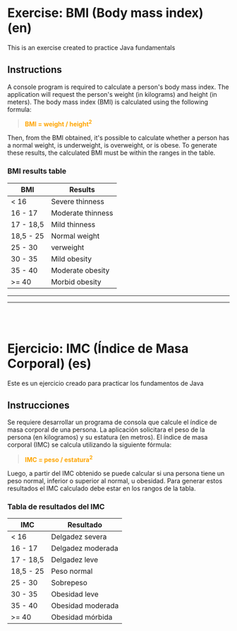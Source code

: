 # Exercise: BMI (Body mass index) (en)
This is an exercise created to practice Java fundamentals

## Instructions
A console program is required to calculate a person's body mass index. The application will request the person's weight (in kilograms) and height (in meters). The body mass index (BMI) is calculated using the following formula:

> <span style="color:orange">**BMI = weight / height<sup>2</sup>**</span>

Then, from the BMI obtained, it's possible to calculate whether a person has a normal weight, is underweight, is overweight, or is obese. To generate these results, the calculated BMI must be within the ranges in the table.

### BMI results table

| BMI        | Results 
| ---------- | ------------- |
| < 16       | Severe thinness  |
| 16 - 17    | Moderate thinness |
| 17 - 18,5  | Mild thinness  |
| 18,5 - 25  | Normal weight  |
| 25 - 30    | verweight |
| 30 - 35    | Mild obesity |
| 35 - 40    | Moderate obesity  |
| >= 40      | Morbid obesity |



<hr>
<hr>

<br>
<br>

# Ejercicio: IMC (Índice de Masa Corporal) (es)
Este es un ejercicio creado para practicar los fundamentos de Java

## Instrucciones
Se requiere desarrollar un programa de consola que calcule el índice de masa corporal de una persona. La aplicación solicitara el peso de la persona (en kilogramos) y su estatura (en metros). El índice de masa corporal (IMC) se calcula utilizando la siguiente fórmula:

> <span style="color:orange">**IMC = peso / estatura<sup>2</sup>**</span>

Luego, a partir del IMC obtenido se puede calcular si una persona tiene un peso normal, inferior o superior al normal, u obesidad. Para generar estos resultados el IMC calculado debe estar en los rangos de la tabla.


### Tabla de resultados del IMC

| IMC        | Resultado 
| ---------- | ------------- |
| < 16       | Delgadez severa  |
| 16 - 17    | Delgadez moderada  |
| 17 - 18,5  | Delgadez leve  |
| 18,5 - 25  | Peso normal  |
| 25 - 30    | Sobrepeso |
| 30 - 35    | Obesidad leve  |
| 35 - 40    | Obesidad moderada  |
| >= 40      | Obesidad mórbida |
